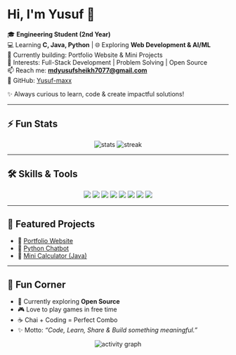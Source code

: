 # Hi, I'm Yusuf 👋

🎓 **Engineering Student (2nd Year)**  
💻 Learning **C, Java, Python** | 🌐 Exploring **Web Development & AI/ML**  
🚀 Currently building: Portfolio Website & Mini Projects  
📌 Interests: Full-Stack Development | Problem Solving | Open Source  
📫 Reach me: **mdyusufsheikh7077@gmail.com**  
🔗 GitHub: [Yusuf-maxx](https://github.com/Yusuf-maxx)  

✨ Always curious to learn, code & create impactful solutions!

---

## ⚡ Fun Stats
<p align="center">
  <img src="https://github-readme-stats.vercel.app/api?username=Yusuf-maxx&show_icons=true&theme=radical" alt="stats" />
  <img src="https://github-readme-streak-stats.herokuapp.com/?user=Yusuf-maxx&theme=radical" alt="streak" />
</p>

---

## 🛠️ Skills & Tools
<p align="center">
  <img src="https://img.shields.io/badge/C-00599C?style=for-the-badge&logo=c&logoColor=white" />
  <img src="https://img.shields.io/badge/Java-ED8B00?style=for-the-badge&logo=java&logoColor=white" />
  <img src="https://img.shields.io/badge/Python-3776AB?style=for-the-badge&logo=python&logoColor=white" />
  <img src="https://img.shields.io/badge/HTML5-E34F26?style=for-the-badge&logo=html5&logoColor=white" />
  <img src="https://img.shields.io/badge/CSS3-1572B6?style=for-the-badge&logo=css3&logoColor=white" />
  <img src="https://img.shields.io/badge/JavaScript-F7DF1E?style=for-the-badge&logo=javascript&logoColor=black" />
  <img src="https://img.shields.io/badge/Git-F05032?style=for-the-badge&logo=git&logoColor=white" />
  <img src="https://img.shields.io/badge/GitHub-181717?style=for-the-badge&logo=github&logoColor=white" />
</p>

---

## 📂 Featured Projects
- 🌟 [Portfolio Website](#)  
- 🤖 [Python Chatbot](#)  
- 🧮 [Mini Calculator (Java)](#)  

---

## 🎉 Fun Corner
- 🔭 Currently exploring **Open Source**  
- 🎮 Love to play games in free time  
- ☕ Chai + Coding = Perfect Combo  
- ✨ Motto: *“Code, Learn, Share & Build something meaningful.”*  

<p align="center">
  <img src="https://github-readme-activity-graph.vercel.app/graph?username=Yusuf-maxx&theme=react-dark" alt="activity graph"/>
</p>
